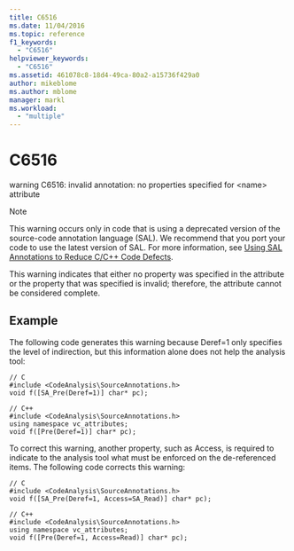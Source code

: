 ```yaml
---
title: C6516
ms.date: 11/04/2016
ms.topic: reference
f1_keywords:
  - "C6516"
helpviewer_keywords:
  - "C6516"
ms.assetid: 461078c8-18d4-49ca-80a2-a15736f429a0
author: mikeblome
ms.author: mblome
manager: markl
ms.workload:
  - "multiple"
---
```

# C6516
warning C6516: invalid annotation: no properties specified for \<name> attribute

> [!NOTE]
> This warning occurs only in code that is using a deprecated version of the source-code annotation language (SAL). We recommend that you port your code to use the latest version of SAL. For more information, see [Using SAL Annotations to Reduce C/C++ Code Defects](../code-quality/using-sal-annotations-to-reduce-c-cpp-code-defects.md).

 This warning indicates that either no property was specified in the attribute or the property that was specified is invalid; therefore, the attribute cannot be considered complete.

## Example
 The following code generates this warning because Deref=1 only specifies the level of indirection, but this information alone does not help the analysis tool:

```
// C
#include <CodeAnalysis\SourceAnnotations.h>
void f([SA_Pre(Deref=1)] char* pc);

// C++
#include <CodeAnalysis\SourceAnnotations.h>
using namespace vc_attributes;
void f([Pre(Deref=1)] char* pc);
```

 To correct this warning, another property, such as Access, is required to indicate to the analysis tool what must be enforced on the de-referenced items. The following code corrects this warning:

```
// C
#include <CodeAnalysis\SourceAnnotations.h>
void f([SA_Pre(Deref=1, Access=SA_Read)] char* pc);

// C++
#include <CodeAnalysis\SourceAnnotations.h>
using namespace vc_attributes;
void f([Pre(Deref=1, Access=Read)] char* pc);
```
